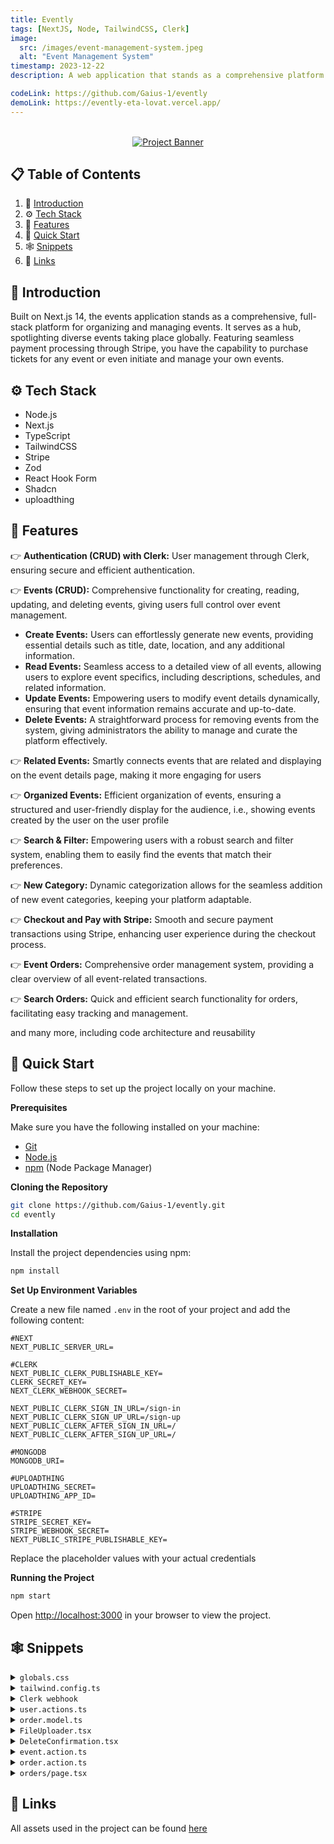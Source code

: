 ```yaml
---
title: Evently
tags: [NextJS, Node, TailwindCSS, Clerk]
image:
  src: /images/event-management-system.jpeg
  alt: "Event Management System"
timestamp: 2023-12-22
description: A web application that stands as a comprehensive platform for organizing and managing events

codeLink: https://github.com/Gaius-1/evently
demoLink: https://evently-eta-lovat.vercel.app/
---
```

<div align="center">
  <br />
    <a href="https://evently-eta-lovat.vercel.app/" target="_blank">
      <img src="https://github.com/adrianhajdin/event_platform/assets/151519281/548975af-f0ed-4103-8834-fe93cf91862e" alt="Project Banner">
    </a>
  <br />
  
</div>

## 📋 <a name="table"><span class="terminal-green">**Table of Contents**</span></a>

1. 🤖 [<span class="text-terminal-green">Introduction</span>](#introduction)
2. ⚙️ [<span class="text-terminal-green">Tech Stack</span>](#tech-stack)
3. 🔋  [<span class="text-terminal-green">Features</span>](#features)
4. 🤸 [<span class="text-terminal-green">Quick Start</span>](#quick-start)
5. 🕸️ [<span class="text-terminal-green">Snippets</span>](#snippets)
6. 🔗 [<span class="text-terminal-green">Links</span>](#links)

## <a name="introduction">🤖 **<span class="terminal-green">**Introduction**</span>**</a>

Built on Next.js 14, the events application stands as a comprehensive, full-stack platform for organizing and managing events. It serves as a hub, spotlighting diverse events taking place globally. Featuring seamless payment processing through Stripe, you have the capability to purchase tickets for any event or even initiate and manage your own events.

## <a name="tech-stack">⚙️ **<span class="terminal-green">**Tech Stack**</span>**</a>

- Node.js
- Next.js
- TypeScript
- TailwindCSS
- Stripe
- Zod
- React Hook Form
- Shadcn
- uploadthing

## <a name="features">🔋 **<span class="terminal-green">**Features**</span>**</a>

👉 **Authentication (CRUD) with Clerk:** User management through Clerk, ensuring secure and efficient authentication.

👉 **Events (CRUD):** Comprehensive functionality for creating, reading, updating, and deleting events, giving users full control over event management.
- **Create Events:** Users can effortlessly generate new events, providing essential details such as title, date, location, and any additional information.
- **Read Events:** Seamless access to a detailed view of all events, allowing users to explore event specifics, including descriptions, schedules, and related information.
- **Update Events:** Empowering users to modify event details dynamically, ensuring that event information remains accurate and up-to-date.
- **Delete Events:** A straightforward process for removing events from the system, giving administrators the ability to manage and curate the platform effectively.
        
👉 **Related Events:** Smartly connects events that are related and displaying on the event details page, making it more engaging for users
    
👉 **Organized Events:** Efficient organization of events, ensuring a structured and user-friendly display for the audience, i.e., showing events created by the user on the user profile
    
👉 **Search & Filter:** Empowering users with a robust search and filter system, enabling them to easily find the events that match their preferences.
    
👉 **New Category:** Dynamic categorization allows for the seamless addition of new event categories, keeping your platform adaptable.
    
👉 **Checkout and Pay with Stripe:** Smooth and secure payment transactions using Stripe, enhancing user experience during the checkout process.
    
👉 **Event Orders:** Comprehensive order management system, providing a clear overview of all event-related transactions.
    
👉 **Search Orders:** Quick and efficient search functionality for orders, facilitating easy tracking and management.

and many more, including code architecture and reusability 

## <a name="quick-start">🤸 **<span class="terminal-green">**Quick Start**</span>**</a>

Follow these steps to set up the project locally on your machine.

**Prerequisites**

Make sure you have the following installed on your machine:

- [<span class="text-terminal-green">Git</span>](https://git-scm.com/)
- [<span class="text-terminal-green">Node.js</span>](https://nodejs.org/en)
- [<span class="text-terminal-green">npm</span>](https://www.npmjs.com/) (Node Package Manager)

**Cloning the Repository**

```bash
git clone https://github.com/Gaius-1/evently.git
cd evently
```

**Installation**

Install the project dependencies using npm:

```bash
npm install
```
**Set Up Environment Variables**

Create a new file named `.env` in the root of your project and add the following content:

```env
#NEXT
NEXT_PUBLIC_SERVER_URL=

#CLERK
NEXT_PUBLIC_CLERK_PUBLISHABLE_KEY=
CLERK_SECRET_KEY=
NEXT_CLERK_WEBHOOK_SECRET=

NEXT_PUBLIC_CLERK_SIGN_IN_URL=/sign-in
NEXT_PUBLIC_CLERK_SIGN_UP_URL=/sign-up
NEXT_PUBLIC_CLERK_AFTER_SIGN_IN_URL=/
NEXT_PUBLIC_CLERK_AFTER_SIGN_UP_URL=/

#MONGODB
MONGODB_URI=

#UPLOADTHING
UPLOADTHING_SECRET=
UPLOADTHING_APP_ID=

#STRIPE
STRIPE_SECRET_KEY=
STRIPE_WEBHOOK_SECRET=
NEXT_PUBLIC_STRIPE_PUBLISHABLE_KEY=
```

Replace the placeholder values with your actual credentials 

**Running the Project**

```bash
npm start
```

Open [<span class="text-terminal-green">http://localhost:3000</span>](http://localhost:3000) in your browser to view the project.


## <a name="snippets">🕸️ **<span class="terminal-green">**Snippets**</span>**</a>

<details>
<summary><code><span class="text-terminal-green">globals.css</span></code></summary>

```css
@tailwind base;
@tailwind components;
@tailwind utilities;

@layer base {
  :root {
    --background: 0 0% 100%;
    --foreground: 222.2 84% 4.9%;

    --card: 0 0% 100%;
    --card-foreground: 222.2 84% 4.9%;

    --popover: 0 0% 100%;
    --popover-foreground: 222.2 84% 4.9%;

    --primary: 222.2 47.4% 11.2%;
    --primary-foreground: 210 40% 98%;

    --secondary: 210 40% 96.1%;
    --secondary-foreground: 222.2 47.4% 11.2%;

    --muted: 210 40% 96.1%;
    --muted-foreground: 215.4 16.3% 46.9%;

    --accent: 210 40% 96.1%;
    --accent-foreground: 222.2 47.4% 11.2%;

    --destructive: 0 84.2% 60.2%;
    --destructive-foreground: 210 40% 98%;

    --border: 214.3 31.8% 91.4%;
    --input: 214.3 31.8% 91.4%;
    --ring: 222.2 84% 4.9%;

    --radius: 0.5rem;
  }

  .dark {
    --background: 222.2 84% 4.9%;
    --foreground: 210 40% 98%;

    --card: 222.2 84% 4.9%;
    --card-foreground: 210 40% 98%;

    --popover: 222.2 84% 4.9%;
    --popover-foreground: 210 40% 98%;

    --primary: 210 40% 98%;
    --primary-foreground: 222.2 47.4% 11.2%;

    --secondary: 217.2 32.6% 17.5%;
    --secondary-foreground: 210 40% 98%;

    --muted: 217.2 32.6% 17.5%;
    --muted-foreground: 215 20.2% 65.1%;

    --accent: 217.2 32.6% 17.5%;
    --accent-foreground: 210 40% 98%;

    --destructive: 0 62.8% 30.6%;
    --destructive-foreground: 210 40% 98%;

    --border: 217.2 32.6% 17.5%;
    --input: 217.2 32.6% 17.5%;
    --ring: 212.7 26.8% 83.9%;
  }
}

* {
  list-style: none;
  padding: 0;
  margin: 0;
  scroll-behavior: smooth;
}

body {
  font-family: var(--font-poppins)
}

.filter-grey {
  filter: brightness(0) saturate(100%) invert(47%) sepia(0%) saturate(217%)
    hue-rotate(32deg) brightness(98%) contrast(92%);
}

/* ========================================== TAILWIND STYLES */
@layer utilities {
  .wrapper {
    @apply max-w-7xl lg:mx-auto p-5 md:px-10 xl:px-0 w-full;
  }

  .flex-center {
    @apply flex justify-center items-center;
  }

  .flex-between {
    @apply flex justify-between items-center;
  }

  /* TYPOGRAPHY */
  /* 64 */
  .h1-bold {
    @apply font-bold text-[40px] leading-[48px] lg:text-[48px] lg:leading-[60px]  xl:text-[58px] xl:leading-[74px];
  }

  /* 40 */
  .h2-bold {
    @apply font-bold text-[32px] leading-[40px] lg:text-[36px] lg:leading-[44px] xl:text-[40px] xl:leading-[48px];
  }

  .h2-medium {
    @apply font-medium text-[32px] leading-[40px] lg:text-[36px] lg:leading-[44px] xl:text-[40px] xl:leading-[48px];
  }

  /* 36 */
  .h3-bold {
    @apply font-bold text-[28px] leading-[36px] md:text-[36px] md:leading-[44px];
  }

  .h3-medium {
    @apply font-medium text-[28px] leading-[36px] md:text-[36px] md:leading-[44px];
  }

  /* 32 */
  .h4-medium {
    @apply font-medium text-[32px] leading-[40px];
  }

  /* 28 */
  .h5-bold {
    @apply font-bold text-[28px] leading-[36px];
  }

  /* 24 */
  .p-bold-24 {
    @apply font-bold text-[24px] leading-[36px];
  }

  .p-medium-24 {
    @apply font-medium text-[24px] leading-[36px];
  }

  .p-regular-24 {
    @apply font-normal text-[24px] leading-[36px];
  }

  /* 20 */
  .p-bold-20 {
    @apply font-bold text-[20px] leading-[30px] tracking-[2%];
  }

  .p-semibold-20 {
    @apply text-[20px] font-semibold leading-[30px] tracking-[2%];
  }

  .p-medium-20 {
    @apply text-[20px] font-medium leading-[30px];
  }

  .p-regular-20 {
    @apply text-[20px] font-normal leading-[30px] tracking-[2%];
  }

  /* 18 */
  .p-semibold-18 {
    @apply text-[18px] font-semibold leading-[28px] tracking-[2%];
  }

  .p-medium-18 {
    @apply text-[18px] font-medium leading-[28px];
  }

  .p-regular-18 {
    @apply text-[18px] font-normal leading-[28px] tracking-[2%];
  }

  /* 16 */
  .p-bold-16 {
    @apply text-[16px] font-bold leading-[24px];
  }

  .p-medium-16 {
    @apply text-[16px] font-medium leading-[24px];
  }

  .p-regular-16 {
    @apply text-[16px] font-normal leading-[24px];
  }

  /* 14 */
  .p-semibold-14 {
    @apply text-[14px] font-semibold leading-[20px];
  }

  .p-medium-14 {
    @apply text-[14px] font-medium leading-[20px];
  }

  .p-regular-14 {
    @apply text-[14px] font-normal leading-[20px];
  }

  /* 12 */
  .p-medium-12 {
    @apply text-[12px] font-medium leading-[20px];
  }

  /* SHADCN OVERRIDES */
  .select-field {
    @apply w-full bg-grey-50 h-[54px] placeholder:text-grey-500 rounded-full p-regular-16 px-5 py-3 border-none focus-visible:ring-transparent focus:ring-transparent !important;
  }

  .input-field {
    @apply bg-grey-50 h-[54px] focus-visible:ring-offset-0 placeholder:text-grey-500 rounded-full p-regular-16 px-4 py-3 border-none focus-visible:ring-transparent !important;
  }

  .textarea {
    @apply bg-grey-50 flex flex-1 placeholder:text-grey-500 p-regular-16 px-5 py-3 border-none focus-visible:ring-transparent !important;
  }

  .button {
    @apply rounded-full h-[54px] p-regular-16;
  }

  .select-item {
    @apply py-3 cursor-pointer  focus:bg-primary-50;
  }

  .toggle-switch {
    @apply bg-gray-300 !important;
  }
}

/* ========================================== CLERK STYLES */
.cl-logoImage {
  height: 38px;
}

.cl-userButtonBox {
  flex-direction: row-reverse;
}

.cl-userButtonOuterIdentifier {
  font-size: 16px;
}

.cl-userButtonPopoverCard {
  right: 4px !important;
}

.cl-formButtonPrimary:hover,
.cl-formButtonPrimary:focus,
.cl-formButtonPrimary:active {
  background-color: #705CF7
}

/* ========================================== REACT-DATEPICKER STYLES */
.datePicker {
  width: 100%;
}

.react-datepicker__input-container input {
  background-color: transparent;
  width: 100%;
  outline: none;
  margin-left: 16px;
}

.react-datepicker__day--selected {
  background-color: #624cf5 !important;
  color: #ffffff !important;
  border-radius: 4px;
}

.react-datepicker__time-list-item--selected {
  background-color: #624cf5 !important;
}
```
</details>

<details>
<summary><code><span class="text-terminal-green">tailwind.config.ts</span></code></summary>

```typescript
/** @type {import('tailwindcss').Config} */
import { withUt } from 'uploadthing/tw';

module.exports = withUt({
  darkMode: ['class'],
  content: [
    './pages/**/*.{ts,tsx}',
    './components/**/*.{ts,tsx}',
    './app/**/*.{ts,tsx}',
    './src/**/*.{ts,tsx}',
  ],
  theme: {
    container: {
      center: true,
      padding: '2rem',
      screens: {
        '2xl': '1400px',
      },
    },
    extend: {
      colors: {
        primary: {
          500: '#624CF5',
          50: ' #F6F8FD',
          DEFAULT: '#624CF5',
          foreground: 'hsl(var(--primary-foreground))',
        },
        coral: {
          500: '#15BF59',
        },

        grey: {
          600: '#545454', // Subdued - color name in figma
          500: '#757575',
          400: '#AFAFAF', // Disabled - color name in figma
          50: '#F6F6F6', // White Grey - color name in figma
        },
        black: '#000000',
        white: '#FFFFFF',
        border: 'hsl(var(--border))',
        input: 'hsl(var(--input))',
        ring: 'hsl(var(--ring))',
        foreground: 'hsl(var(--foreground))',
        secondary: {
          DEFAULT: 'hsl(var(--secondary))',
          foreground: 'hsl(var(--secondary-foreground))',
        },
        destructive: {
          DEFAULT: 'hsl(var(--destructive))',
          foreground: 'hsl(var(--destructive-foreground))',
        },
        muted: {
          DEFAULT: 'hsl(var(--muted))',
          foreground: 'hsl(var(--muted-foreground))',
        },
        accent: {
          DEFAULT: 'hsl(var(--accent))',
          foreground: 'hsl(var(--accent-foreground))',
        },
        popover: {
          DEFAULT: 'hsl(var(--popover))',
          foreground: 'hsl(var(--popover-foreground))',
        },
        card: {
          DEFAULT: 'hsl(var(--card))',
          foreground: 'hsl(var(--card-foreground))',
        },
      },
      fontFamily: {
        poppins: ['var(--font-poppins)'],
      },
      backgroundImage: {
        'dotted-pattern': "url('/assets/images/dotted-pattern.png')",
        'hero-img': "url('/assets/images/hero.png')",
      },
      borderRadius: {
        lg: 'var(--radius)',
        md: 'calc(var(--radius) - 2px)',
        sm: 'calc(var(--radius) - 4px)',
      },
      keyframes: {
        'accordion-down': {
          from: { height: '0' },
          to: { height: 'var(--radix-accordion-content-height)' },
        },
        'accordion-up': {
          from: { height: 'var(--radix-accordion-content-height)' },
          to: { height: '0' },
        },
      },
      animation: {
        'accordion-down': 'accordion-down 0.2s ease-out',
        'accordion-up': 'accordion-up 0.2s ease-out',
      },
    },
  },
  plugins: [require('tailwindcss-animate')],
});
```

</details>

<details>
<summary><code><span class="text-terminal-green">Clerk webhook</span></code></summary>

```typescript
import { Webhook } from 'svix'
import { headers } from 'next/headers'
import { WebhookEvent } from '@clerk/nextjs/server'
import { createUser, deleteUser, updateUser } from '@/lib/actions/user.actions'
import { clerkClient } from '@clerk/nextjs'
import { NextResponse } from 'next/server'
 
export async function POST(req: Request) {
 
  // You can find this in the Clerk Dashboard -> Webhooks -> choose the webhook
  const WEBHOOK_SECRET = process.env.WEBHOOK_SECRET
 
  if (!WEBHOOK_SECRET) {
    throw new Error('Please add WEBHOOK_SECRET from Clerk Dashboard to .env or .env.local')
  }
 
  // Get the headers
  const headerPayload = headers();
  const svix_id = headerPayload.get("svix-id");
  const svix_timestamp = headerPayload.get("svix-timestamp");
  const svix_signature = headerPayload.get("svix-signature");
 
  // If there are no headers, error out
  if (!svix_id || !svix_timestamp || !svix_signature) {
    return new Response('Error occured -- no svix headers', {
      status: 400
    })
  }
 
  // Get the body
  const payload = await req.json()
  const body = JSON.stringify(payload);
 
  // Create a new Svix instance with your secret.
  const wh = new Webhook(WEBHOOK_SECRET);
 
  let evt: WebhookEvent
 
  // Verify the payload with the headers
  try {
    evt = wh.verify(body, {
      "svix-id": svix_id,
      "svix-timestamp": svix_timestamp,
      "svix-signature": svix_signature,
    }) as WebhookEvent
  } catch (err) {
    console.error('Error verifying webhook:', err);
    return new Response('Error occured', {
      status: 400
    })
  }
 
  // Get the ID and type
  const { id } = evt.data;
  const eventType = evt.type;
 
  if(eventType === 'user.created') {
    const { id, email_addresses, image_url, first_name, last_name, username } = evt.data;

    const user = {
      clerkId: id,
      email: email_addresses[0].email_address,
      username: username!,
      firstName: first_name,
      lastName: last_name,
      photo: image_url,
    }

    const newUser = await createUser(user);

    if(newUser) {
      await clerkClient.users.updateUserMetadata(id, {
        publicMetadata: {
          userId: newUser._id
        }
      })
    }

    return NextResponse.json({ message: 'OK', user: newUser })
  }

  if (eventType === 'user.updated') {
    const {id, image_url, first_name, last_name, username } = evt.data

    const user = {
      firstName: first_name,
      lastName: last_name,
      username: username!,
      photo: image_url,
    }

    const updatedUser = await updateUser(id, user)

    return NextResponse.json({ message: 'OK', user: updatedUser })
  }

  if (eventType === 'user.deleted') {
    const { id } = evt.data

    const deletedUser = await deleteUser(id!)

    return NextResponse.json({ message: 'OK', user: deletedUser })
  }
 
  return new Response('', { status: 200 })
}
```
</details>

<details>
<summary><code><span class="text-terminal-green">user.actions.ts</span></code></summary>

```typescript
'use server'

import { revalidatePath } from 'next/cache'

import { connectToDatabase } from '@/lib/database'
import User from '@/lib/database/models/user.model'
import Order from '@/lib/database/models/order.model'
import Event from '@/lib/database/models/event.model'
import { handleError } from '@/lib/utils'

import { CreateUserParams, UpdateUserParams } from '@/types'

export async function createUser(user: CreateUserParams) {
  try {
    await connectToDatabase()

    const newUser = await User.create(user)
    return JSON.parse(JSON.stringify(newUser))
  } catch (error) {
    handleError(error)
  }
}

export async function getUserById(userId: string) {
  try {
    await connectToDatabase()

    const user = await User.findById(userId)

    if (!user) throw new Error('User not found')
    return JSON.parse(JSON.stringify(user))
  } catch (error) {
    handleError(error)
  }
}

export async function updateUser(clerkId: string, user: UpdateUserParams) {
  try {
    await connectToDatabase()

    const updatedUser = await User.findOneAndUpdate({ clerkId }, user, { new: true })

    if (!updatedUser) throw new Error('User update failed')
    return JSON.parse(JSON.stringify(updatedUser))
  } catch (error) {
    handleError(error)
  }
}

export async function deleteUser(clerkId: string) {
  try {
    await connectToDatabase()

    // Find user to delete
    const userToDelete = await User.findOne({ clerkId })

    if (!userToDelete) {
      throw new Error('User not found')
    }

    // Unlink relationships
    await Promise.all([
      // Update the 'events' collection to remove references to the user
      Event.updateMany(
        { _id: { $in: userToDelete.events } },
        { $pull: { organizer: userToDelete._id } }
      ),

      // Update the 'orders' collection to remove references to the user
      Order.updateMany({ _id: { $in: userToDelete.orders } }, { $unset: { buyer: 1 } }),
    ])

    // Delete user
    const deletedUser = await User.findByIdAndDelete(userToDelete._id)
    revalidatePath('/')

    return deletedUser ? JSON.parse(JSON.stringify(deletedUser)) : null
  } catch (error) {
    handleError(error)
  }
}
```
</details>

<details>
<summary><code><span class="text-terminal-green">order.model.ts</span></code></summary>
  
```typescript
import { Schema, model, models, Document } from 'mongoose'

export interface IOrder extends Document {
  createdAt: Date
  stripeId: string
  totalAmount: string
  event: {
    _id: string
    title: string
  }
  buyer: {
    _id: string
    firstName: string
    lastName: string
  }
}

export type IOrderItem = {
  _id: string
  totalAmount: string
  createdAt: Date
  eventTitle: string
  eventId: string
  buyer: string
}

const OrderSchema = new Schema({
  createdAt: {
    type: Date,
    default: Date.now,
  },
  stripeId: {
    type: String,
    required: true,
    unique: true,
  },
  totalAmount: {
    type: String,
  },
  event: {
    type: Schema.Types.ObjectId,
    ref: 'Event',
  },
  buyer: {
    type: Schema.Types.ObjectId,
    ref: 'User',
  },
})

const Order = models.Order || model('Order', OrderSchema)

export default Order
```

</details>

<details>
<summary><code><span class="text-terminal-green">FileUploader.tsx</span></code></summary>

```typescript
'use client'

import { useCallback, Dispatch, SetStateAction } from 'react'
import type { FileWithPath } from '@uploadthing/react'
import { useDropzone } from '@uploadthing/react/hooks'
import { generateClientDropzoneAccept } from 'uploadthing/client'

import { Button } from '@/components/ui/button'
import { convertFileToUrl } from '@/lib/utils'

type FileUploaderProps = {
  onFieldChange: (url: string) => void
  imageUrl: string
  setFiles: Dispatch<SetStateAction<File[]>>
}

export function FileUploader({ imageUrl, onFieldChange, setFiles }: FileUploaderProps) {
  const onDrop = useCallback((acceptedFiles: FileWithPath[]) => {
    setFiles(acceptedFiles)
    onFieldChange(convertFileToUrl(acceptedFiles[0]))
  }, [])

  const { getRootProps, getInputProps } = useDropzone({
    onDrop,
    accept: 'image/*' ? generateClientDropzoneAccept(['image/*']) : undefined,
  })

  return (
    <div
      {...getRootProps()}
      className="flex-center bg-dark-3 flex h-72 cursor-pointer flex-col overflow-hidden rounded-xl bg-grey-50">
      <input {...getInputProps()} className="cursor-pointer" />

      {imageUrl ? (
        <div className="flex h-full w-full flex-1 justify-center ">
          <img
            src={imageUrl}
            alt="image"
            width={250}
            height={250}
            className="w-full object-cover object-center"
          />
        </div>
      ) : (
        <div className="flex-center flex-col py-5 text-grey-500">
          <img src="/assets/icons/upload.svg" width={77} height={77} alt="file upload" />
          <h3 className="mb-2 mt-2">Drag photo here</h3>
          <p className="p-medium-12 mb-4">SVG, PNG, JPG</p>
          <Button type="button" className="rounded-full">
            Select from computer
          </Button>
        </div>
      )}
    </div>
  )
}
```

</details>

<details>
<summary><code><span class="text-terminal-green">DeleteConfirmation.tsx</span></code></summary>

```typescript
'use client'

import { useTransition } from 'react'
import { usePathname } from 'next/navigation'
import Image from 'next/image'

import {
  AlertDialog,
  AlertDialogAction,
  AlertDialogCancel,
  AlertDialogContent,
  AlertDialogDescription,
  AlertDialogFooter,
  AlertDialogHeader,
  AlertDialogTitle,
  AlertDialogTrigger,
} from '@/components/ui/alert-dialog'

import { deleteEvent } from '@/lib/actions/event.actions'

export const DeleteConfirmation = ({ eventId }: { eventId: string }) => {
  const pathname = usePathname()
  let [isPending, startTransition] = useTransition()

  return (
    <AlertDialog>
      <AlertDialogTrigger>
        <Image src="/assets/icons/delete.svg" alt="edit" width={20} height={20} />
      </AlertDialogTrigger>

      <AlertDialogContent className="bg-white">
        <AlertDialogHeader>
          <AlertDialogTitle>Are you sure you want to delete?</AlertDialogTitle>
          <AlertDialogDescription className="p-regular-16 text-grey-600">
            This will permanently delete this event
          </AlertDialogDescription>
        </AlertDialogHeader>

        <AlertDialogFooter>
          <AlertDialogCancel>Cancel</AlertDialogCancel>

          <AlertDialogAction
            onClick={() =>
              startTransition(async () => {
                await deleteEvent({ eventId, path: pathname })
              })
            }>
            {isPending ? 'Deleting...' : 'Delete'}
          </AlertDialogAction>
        </AlertDialogFooter>
      </AlertDialogContent>
    </AlertDialog>
  )
}
```

</details>

<details>
<summary><code><span class="text-terminal-green">event.action.ts</span></code></summary>

```typescript
'use server'

import { revalidatePath } from 'next/cache'

import { connectToDatabase } from '@/lib/database'
import Event from '@/lib/database/models/event.model'
import User from '@/lib/database/models/user.model'
import Category from '@/lib/database/models/category.model'
import { handleError } from '@/lib/utils'

import {
  CreateEventParams,
  UpdateEventParams,
  DeleteEventParams,
  GetAllEventsParams,
  GetEventsByUserParams,
  GetRelatedEventsByCategoryParams,
} from '@/types'

const getCategoryByName = async (name: string) => {
  return Category.findOne({ name: { $regex: name, $options: 'i' } })
}

const populateEvent = (query: any) => {
  return query
    .populate({ path: 'organizer', model: User, select: '_id firstName lastName' })
    .populate({ path: 'category', model: Category, select: '_id name' })
}

// CREATE
export async function createEvent({ userId, event, path }: CreateEventParams) {
  try {
    await connectToDatabase()

    const organizer = await User.findById(userId)
    if (!organizer) throw new Error('Organizer not found')

    const newEvent = await Event.create({ ...event, category: event.categoryId, organizer: userId })
    revalidatePath(path)

    return JSON.parse(JSON.stringify(newEvent))
  } catch (error) {
    handleError(error)
  }
}

// GET ONE EVENT BY ID
export async function getEventById(eventId: string) {
  try {
    await connectToDatabase()

    const event = await populateEvent(Event.findById(eventId))

    if (!event) throw new Error('Event not found')

    return JSON.parse(JSON.stringify(event))
  } catch (error) {
    handleError(error)
  }
}

// UPDATE
export async function updateEvent({ userId, event, path }: UpdateEventParams) {
  try {
    await connectToDatabase()

    const eventToUpdate = await Event.findById(event._id)
    if (!eventToUpdate || eventToUpdate.organizer.toHexString() !== userId) {
      throw new Error('Unauthorized or event not found')
    }

    const updatedEvent = await Event.findByIdAndUpdate(
      event._id,
      { ...event, category: event.categoryId },
      { new: true }
    )
    revalidatePath(path)

    return JSON.parse(JSON.stringify(updatedEvent))
  } catch (error) {
    handleError(error)
  }
}

// DELETE
export async function deleteEvent({ eventId, path }: DeleteEventParams) {
  try {
    await connectToDatabase()

    const deletedEvent = await Event.findByIdAndDelete(eventId)
    if (deletedEvent) revalidatePath(path)
  } catch (error) {
    handleError(error)
  }
}

// GET ALL EVENTS
export async function getAllEvents({ query, limit = 6, page, category }: GetAllEventsParams) {
  try {
    await connectToDatabase()

    const titleCondition = query ? { title: { $regex: query, $options: 'i' } } : {}
    const categoryCondition = category ? await getCategoryByName(category) : null
    const conditions = {
      $and: [titleCondition, categoryCondition ? { category: categoryCondition._id } : {}],
    }

    const skipAmount = (Number(page) - 1) * limit
    const eventsQuery = Event.find(conditions)
      .sort({ createdAt: 'desc' })
      .skip(skipAmount)
      .limit(limit)

    const events = await populateEvent(eventsQuery)
    const eventsCount = await Event.countDocuments(conditions)

    return {
      data: JSON.parse(JSON.stringify(events)),
      totalPages: Math.ceil(eventsCount / limit),
    }
  } catch (error) {
    handleError(error)
  }
}

// GET EVENTS BY ORGANIZER
export async function getEventsByUser({ userId, limit = 6, page }: GetEventsByUserParams) {
  try {
    await connectToDatabase()

    const conditions = { organizer: userId }
    const skipAmount = (page - 1) * limit

    const eventsQuery = Event.find(conditions)
      .sort({ createdAt: 'desc' })
      .skip(skipAmount)
      .limit(limit)

    const events = await populateEvent(eventsQuery)
    const eventsCount = await Event.countDocuments(conditions)

    return { data: JSON.parse(JSON.stringify(events)), totalPages: Math.ceil(eventsCount / limit) }
  } catch (error) {
    handleError(error)
  }
}

// GET RELATED EVENTS: EVENTS WITH SAME CATEGORY
export async function getRelatedEventsByCategory({
  categoryId,
  eventId,
  limit = 3,
  page = 1,
}: GetRelatedEventsByCategoryParams) {
  try {
    await connectToDatabase()

    const skipAmount = (Number(page) - 1) * limit
    const conditions = { $and: [{ category: categoryId }, { _id: { $ne: eventId } }] }

    const eventsQuery = Event.find(conditions)
      .sort({ createdAt: 'desc' })
      .skip(skipAmount)
      .limit(limit)

    const events = await populateEvent(eventsQuery)
    const eventsCount = await Event.countDocuments(conditions)

    return { data: JSON.parse(JSON.stringify(events)), totalPages: Math.ceil(eventsCount / limit) }
  } catch (error) {
    handleError(error)
  }
}
```

</details>

<details>
<summary><code><span class="text-terminal-green">order.action.ts</span></code></summary>

```typescript
"use server"

import Stripe from 'stripe';
import { CheckoutOrderParams, CreateOrderParams, GetOrdersByEventParams, GetOrdersByUserParams } from "@/types"
import { redirect } from 'next/navigation';
import { handleError } from '../utils';
import { connectToDatabase } from '../database';
import Order from '../database/models/order.model';
import Event from '../database/models/event.model';
import {ObjectId} from 'mongodb';
import User from '../database/models/user.model';

export const checkoutOrder = async (order: CheckoutOrderParams) => {
  const stripe = new Stripe(process.env.STRIPE_SECRET_KEY!);

  const price = order.isFree ? 0 : Number(order.price) * 100;

  try {
    const session = await stripe.checkout.sessions.create({
      line_items: [
        {
          price_data: {
            currency: 'usd',
            unit_amount: price,
            product_data: {
              name: order.eventTitle
            }
          },
          quantity: 1
        },
      ],
      metadata: {
        eventId: order.eventId,
        buyerId: order.buyerId,
      },
      mode: 'payment',
      success_url: `${process.env.NEXT_PUBLIC_SERVER_URL}/profile`,
      cancel_url: `${process.env.NEXT_PUBLIC_SERVER_URL}/`,
    });

    redirect(session.url!)
  } catch (error) {
    throw error;
  }
}

export const createOrder = async (order: CreateOrderParams) => {
  try {
    await connectToDatabase();
    
    const newOrder = await Order.create({
      ...order,
      event: order.eventId,
      buyer: order.buyerId,
    });

    return JSON.parse(JSON.stringify(newOrder));
  } catch (error) {
    handleError(error);
  }
}

// GET ORDERS BY EVENT
export async function getOrdersByEvent({ searchString, eventId }: GetOrdersByEventParams) {
  try {
    await connectToDatabase()

    if (!eventId) throw new Error('Event ID is required')
    const eventObjectId = new ObjectId(eventId)

    const orders = await Order.aggregate([
      {
        $lookup: {
          from: 'users',
          localField: 'buyer',
          foreignField: '_id',
          as: 'buyer',
        },
      },
      {
        $unwind: '$buyer',
      },
      {
        $lookup: {
          from: 'events',
          localField: 'event',
          foreignField: '_id',
          as: 'event',
        },
      },
      {
        $unwind: '$event',
      },
      {
        $project: {
          _id: 1,
          totalAmount: 1,
          createdAt: 1,
          eventTitle: '$event.title',
          eventId: '$event._id',
          buyer: {
            $concat: ['$buyer.firstName', ' ', '$buyer.lastName'],
          },
        },
      },
      {
        $match: {
          $and: [{ eventId: eventObjectId }, { buyer: { $regex: RegExp(searchString, 'i') } }],
        },
      },
    ])

    return JSON.parse(JSON.stringify(orders))
  } catch (error) {
    handleError(error)
  }
}

// GET ORDERS BY USER
export async function getOrdersByUser({ userId, limit = 3, page }: GetOrdersByUserParams) {
  try {
    await connectToDatabase()

    const skipAmount = (Number(page) - 1) * limit
    const conditions = { buyer: userId }

    const orders = await Order.distinct('event._id')
      .find(conditions)
      .sort({ createdAt: 'desc' })
      .skip(skipAmount)
      .limit(limit)
      .populate({
        path: 'event',
        model: Event,
        populate: {
          path: 'organizer',
          model: User,
          select: '_id firstName lastName',
        },
      })

    const ordersCount = await Order.distinct('event._id').countDocuments(conditions)

    return { data: JSON.parse(JSON.stringify(orders)), totalPages: Math.ceil(ordersCount / limit) }
  } catch (error) {
    handleError(error)
  }
}
```

</details>

<details>
<summary><code><span class="text-terminal-green">orders/page.tsx</span></code></summary>

```typescript
import Search  from '@/components/shared/Search'
import { getOrdersByEvent } from '@/lib/actions/order.actions'
import { formatDateTime, formatPrice } from '@/lib/utils'
import { SearchParamProps } from '@/types'
import { IOrderItem } from '@/lib/database/models/order.model'

const Orders = async ({ searchParams }: SearchParamProps) => {
  const eventId = (searchParams?.eventId as string) || ''
  const searchText = (searchParams?.query as string) || ''

  const orders = await getOrdersByEvent({ eventId, searchString: searchText })

  return (
    <>
      <section className=" bg-primary-50 bg-dotted-pattern bg-cover bg-center py-5 md:py-10">
        <h3 className="wrapper h3-bold text-center sm:text-left ">Orders</h3>
      </section>

      <section className="wrapper mt-8">
        <Search placeholder="Search buyer name..." />
      </section>

      <section className="wrapper overflow-x-auto">
        <table className="w-full border-collapse border-t">
          <thead>
            <tr className="p-medium-14 border-b text-grey-500">
              <th className="min-w-[250px] py-3 text-left">Order ID</th>
              <th className="min-w-[200px] flex-1 py-3 pr-4 text-left">Event Title</th>
              <th className="min-w-[150px] py-3 text-left">Buyer</th>
              <th className="min-w-[100px] py-3 text-left">Created</th>
              <th className="min-w-[100px] py-3 text-right">Amount</th>
            </tr>
          </thead>
          <tbody>
            {orders && orders.length === 0 ? (
              <tr className="border-b">
                <td colSpan={5} className="py-4 text-center text-gray-500">
                  No orders found.
                </td>
              </tr>
            ) : (
              <>
                {orders &&
                  orders.map((row: IOrderItem) => (
                    <tr
                      key={row._id}
                      className="p-regular-14 lg:p-regular-16 border-b "
                      style={{ boxSizing: 'border-box' }}>
                      <td className="min-w-[250px] py-4 text-primary-500">{row._id}</td>
                      <td className="min-w-[200px] flex-1 py-4 pr-4">{row.eventTitle}</td>
                      <td className="min-w-[150px] py-4">{row.buyer}</td>
                      <td className="min-w-[100px] py-4">
                        {formatDateTime(row.createdAt).dateTime}
                      </td>
                      <td className="min-w-[100px] py-4 text-right">
                        {formatPrice(row.totalAmount)}
                      </td>
                    </tr>
                  ))}
              </>
            )}
          </tbody>
        </table>
      </section>
    </>
  )
}

export default Orders
```

</details>

## <a name="links">🔗 **<span class="terminal-green">**Links**</span>**</a>

All assets used in the project can be found [<span class="text-terminal-green">here</span>](https://drive.google.com/file/d/1hoRwUtTFIiuOXPw-SDYj6wk4hZTMcYmL/view?usp=sharing)